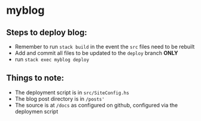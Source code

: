 # myblog

## Steps to deploy blog:

- Remember to run `stack build` in the event the `src` files need to be rebuilt
- Add and commit all files to be updated to the `deploy` branch **ONLY**
- run `stack exec myblog deploy`

## Things to note:

- The deployment script is in `src/SiteConfig.hs`
- The blog post directory is in `/posts'`
- The source is at `/docs` as configured on github, configured via the deploymen script
